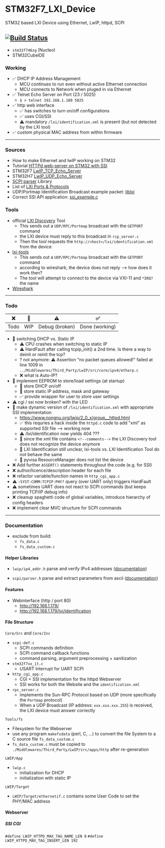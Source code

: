 # STM32F7_LXI_Device
STM32 based LXI Device using Ethernet, LwIP, httpd, SCPI

[![Build Status](https://jenkins.kaon.ch/buildStatus/icon?job=STM32f7+TCPI+VXI+Device&build=1)](https://jenkins.kaon.ch/job/STM32f7%20TCPI%20VXI%20Device/1/)
---

- `stm32f746zg` (Nucleo)
- STM32CubeIDE

### Working

- ✅ DHCP IP Address Management
    + MCU continues to run even without active Ethernet connection
    + MCU connects to Network when pluged in via Ethernet
- ✅ Telnet Echo Server on Port (23 / 5025)
    + `$ > telnet 192.168.1.180 5025`
- ✅ http web interface
    + ✅ has switches to turn on/off configurations
    + ✅ uses CGI/SSI
    + ⚠️ mandatory `/lxi/identification.xml` is present (but not detected by the LXI tool)
- ✅ custom physical MAC address from within firmware


---

### Sources

- How to make Ethernet and lwIP working on STM32 [](https://community.st.com/s/question/0D50X0000BOtfhnSQB/how-to-make-ethernet-and-lwip-working-on-stm32)
- Tutorial [HTTPd web-server on STM32 with SSI](http://ausleuchtung.ch/stm32-nucleo-f767zi-web-server/)
- STM32F7 [LwIP_TCP_Echo_Server](https://github.com/STMicroelectronics/STM32CubeF7/tree/master/Projects/STM32756G_EVAL/Applications/LwIP/LwIP_TCP_Echo_Server)
- STM32H7 [LwIP_UDP_Echo_Server](https://github.com/STMicroelectronics/STM32CubeH7/blob/master/Projects/STM32H743I-EVAL/Applications/LwIP/LwIP_UDP_Echo_Server/Src/udp_echoserver.c)
- [SCPI parser](https://www.jaybee.cz/scpi-parser/) Library
- List of [LXI Ports & Protocols](https://www.lxistandard.org/About/LXI-Protocols.aspx)
- UDP/Portmap Identification Broadcast example packet: [liblxi](https://github.com/lxi-tools/liblxi/blob/master/src/vxi11.c#L57)
- Correct SSI API application: [ssi_example.c](https://github.com/particle-iot/lwip/blob/master/contrib/examples/httpd/ssi_example/ssi_example.c)

### Tools

- official [LXI Discovery](https://www.lxistandard.org/About/LXI-Discovery-Tools.aspx) Tool
    + This sends out a `UDP/RPC/Portmap` broadcast with the `GETPORT` command
    + the LXI device must reply to this broadcast in `rcp_server.c`
    + Then the tool requests the `http://<host>/lxi/identification.xml` from the device
- [lxi-tools](https://lxi-tools.github.io/)
    + This sends out a `UDP/RPC/Portmap` broadcast with the `GETPORT` command
    + according to wireshark, the device does not reply --> how does it work then?
    + The tool will attempt to connect to the device via VXI-11 and `*IRQ?` the name
- [Wireshark](https://www.wireshark.org/)

---

### Todo

| ❌ | 🔄 | ⚠️ | ✅ |
|:---:|:---:|:---:|:---:|
| Todo | WIP | Debug (broken) | Done (working) |

- 🔄 switching DHCP vs. Static IP
    + ⚠️ CPU crashes when switching to static IP
    + ⚠️ HardFault after calling tcpip_init() a 2nd time. Is there a way to deinit or reinit the tcp?
    + ? not anymore: ⚠️ Assertion "no packet queues allowed!" failed at line 1009 in `../Middlewares/Third_Party/LwIP/src/core/ipv4/etharp.c`
    + ❌ what is Auto-IP?
- 🔄 implement EEPROM to store/load settings (at startup)
    + 🔄 store DHCP on/off
    + 🔄 store static IP address, mask and gateway
    + ✅ provide wrapper for user to store user settings
- ⚠️ cgi / ssi now broken? with the LED
- 🔄 make dynamic version of `/lxi/identification.xml` with appropriate SSI implementation
    + https://www.nongnu.org/lwip/2_0_x/group__httpd.html
    + ✅ this requries a hack inside the `httpd.c` code to add "xml" as supported SSI file --> working now
    + ⚠️ /lxi/identification now yields 404 ???
    + 🔄 since the xml file contains `<!--comments-->` the LXI Discovery tool does not recognize the device anymore
    + 🔄 LXI Identification still unclear, lxi-tools vs. LXI Identification Tool do not behave the same
    + 🔄 pyvisa ResourceManager does not list the device
- ❌ Add further `ASSERT()` statements throughout the code (e.g. for SSI)
- ❌ author/licence/description header for each file
- ❌ refactor variable/function names in `http_cgi_app.c`
- ⚠️ `:SYST:COMM:TCPIP:PHY?` query (over UART only) triggers HardFault
- ⚠️ sometimes UART does not react to SCPI commands (but keeps printing TCP/IP debug info)
- ❌ cleanup spaghetti code of global variables, introduce hierarchy of config headers
- ❌ implement clear MVC structure for SCPI commands


---

### Documentation

- exclude from build:
    + `fs_data.c`
    + `fs_data_custom.c`

#### Helper Libraries

- `lwip/ip4_addr.h` parse and verify IPv4 addresses ([documentation](https://www.nongnu.org/lwip/2_0_x/ip4__addr_8h.html))

- `scpi/parser.h` parse and extract parameters from ascii ([documentation](https://www.jaybee.cz/scpi-parser/api/))

#### Features

- Webinterface (http / port 80)
    + http://192.168.1.179/
    + http://192.168.1.179/lxi/identification 

#### File Structure

`Core/Src` and `Core/Inc`

- `scpi-def.c`
    + SCPI commands definition
    + SCPI command callback functions
    + command parsing, argument preprocessing + sanitization
- `stm32f7xx_it.c`
    + USART Interrupt for UART SCPI
- `http_cgi_app.c`
    + CGI + SSI implementation for the httpd Webserver
    + SSI works for both the Website and the `identification.xml`
- `rpc_server.c`
    + implements the Sun-RPC Protocol based on UDP (more specifically the `Portmap` protocol)
    + When a UDP Broadcast (IP address: `xxx.xxx.xxx.255`) is received, the LXI device must answer correctly

`Tools/fs`

- Filesystem for the Webserver
- use any program `makefsdata` (perl, C, ...) to convert the file System to a C source file `fs_data_custom.c`
- `fs_data_custom.c` must be copied to `./Middlewares/Third_Party/LwIP/src/apps/http` after re-generation

`LWIP/App`

- `lwip.c` 
    + initialization for DHCP
    + initialization with static IP

`LWIP/Target`

- `LWIP/Target/ethernetif.c` contains some User Code to set the PHY/MAC address

#### Webserver

##### SSI CGI

`#define LWIP_HTTPD_MAX_TAG_NAME_LEN 8`
`#define LWIP_HTTPD_MAX_TAG_INSERT_LEN 192`

































